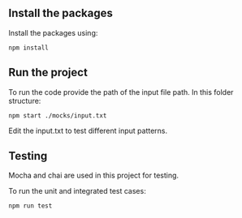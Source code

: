 ## Install the packages

Install the packages using:

``` npm install ```

## Run the project

To run the code provide the path of the input file path. In this folder structure:

``` npm start ./mocks/input.txt ```

Edit the input.txt to test different input patterns.

## Testing

Mocha and chai are used in this project for testing. 

To run the unit and integrated test cases:

``` npm run test ```
